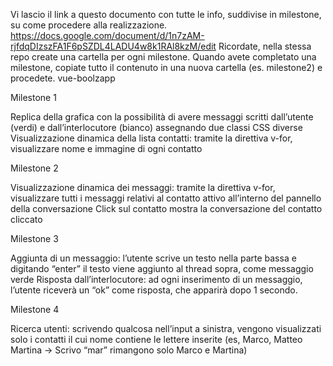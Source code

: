 
Vi lascio il link a questo documento con tutte le info, suddivise in milestone, su come procedere alla realizzazione.
https://docs.google.com/document/d/1n7zAM-rjfdqDIzszFA1F6pSZDL4LADU4w8k1RAl8kzM/edit
Ricordate, nella stessa repo create una cartella per ogni milestone.
Quando avete completato una milestone, copiate tutto il contenuto in una nuova cartella (es. milestone2) e procedete.
vue-boolzapp

Milestone 1

Replica della grafica con la possibilità di avere messaggi scritti dall’utente (verdi) e dall’interlocutore (bianco) assegnando due classi CSS diverse
Visualizzazione dinamica della lista contatti: tramite la direttiva v-for, visualizzare nome e immagine di ogni contatto

Milestone 2

Visualizzazione dinamica dei messaggi: tramite la direttiva v-for, visualizzare tutti i messaggi relativi al contatto attivo all’interno del pannello della conversazione
Click sul contatto mostra la conversazione del contatto cliccato


Milestone 3

Aggiunta di un messaggio: l’utente scrive un testo nella parte bassa e digitando “enter” il testo viene aggiunto al thread sopra, come messaggio verde
Risposta dall’interlocutore: ad ogni inserimento di un messaggio, l’utente riceverà un “ok” come risposta, che apparirà dopo 1 secondo.

Milestone 4

Ricerca utenti: scrivendo qualcosa nell’input a sinistra, vengono visualizzati solo i contatti il cui nome contiene le lettere inserite (es, Marco, Matteo Martina -> Scrivo “mar” rimangono solo Marco e Martina)





